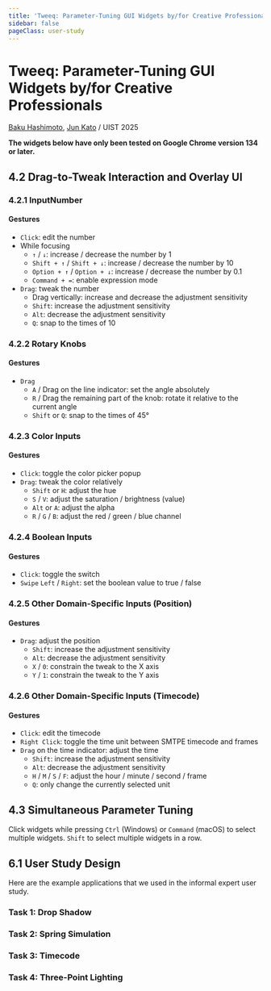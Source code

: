 ```yaml
---
title: 'Tweeq: Parameter-Tuning GUI Widgets by/for Creative Professionals'
sidebar: false
pageClass: user-study
---
```


<MultiSelectPopup />

# Tweeq: Parameter-Tuning GUI Widgets by/for Creative Professionals

[Baku Hashimoto](https://baku89.com), [Jun Kato](https://junkato.jp/) / UIST 2025

**The widgets below have only been tested on Google Chrome version 134 or later.**

## 4.2 Drag-to-Tweak Interaction and Overlay UI

### 4.2.1 InputNumber

<ExampleContainer
	:initialValue="{opacity: 10}"
	:scheme="{
		opacity: {type: 'number', min: 0, max: 100, suffix: '%'},
	}"
/>

#### Gestures

 - `Click`: edit the number
 - While focusing
	- `↑` / `↓`: increase / decrease the number by 1
	- `Shift + ↑` / `Shift + ↓`: increase / decrease the number by 10
	- `Option + ↑` / `Option + ↓`: increase / decrease the number by 0.1
	- `Command + =`: enable expression mode
 - `Drag`: tweak the number
	- Drag vertically: increase and decrease the adjustment sensitivity
	- `Shift`: increase the adjustment sensitivity
	- `Alt`: decrease the adjustment sensitivity
	- `Q`: snap to the times of 10

### 4.2.2 Rotary Knobs

<ExampleContainer
	:initialValue="{angle: 0}"
	:scheme="{
		angle: {type: 'number', ui: 'angle'},
	}"
/>

#### Gestures

 - `Drag`
	- `A` / Drag on the line indicator: set the angle absolutely
	- `R` / Drag the remaining part of the knob: rotate it relative to the current angle
	- `Shift` or `Q`: snap to the times of 45°

### 4.2.3 Color Inputs

<ExampleContainer
	:initialValue="{fill: '#8282ee'}"
	:scheme="{
		fill: {type: 'string', ui: 'color', alpha: true},
	}"
/>

#### Gestures

 - `Click`: toggle the color picker popup
 - `Drag`: tweak the color relatively
	 - `Shift` or `H`: adjust the hue
	 - `S` / `V`: adjust the saturation / brightness (value)
	 - `Alt` or `A`: adjust the alpha
	 - `R` / `G` / `B`: adjust the red / green / blue channel

### 4.2.4 Boolean Inputs

<ExampleContainer
	:initialValue="{switch: true, checkbox: true}"
	:scheme="{switch: {type: 'boolean'}, checkbox: {type: 'boolean', ui: 'checkbox'}}"
/>

#### Gestures

 - `Click`: toggle the switch
 - `Swipe` `Left` / `Right`: set the boolean value to true / false


### 4.2.5 Other Domain-Specific Inputs (Position)

<ExampleContainer
	:initialValue="{offset: [0, 0]}"
	:scheme="{
		offset: {type: 'vec2', ui: 'position'},
	}"
/>

#### Gestures

 - `Drag`: adjust the position
	 - `Shift`: increase the adjustment sensitivity
	 - `Alt`: decrease the adjustment sensitivity
	 - `X` / `0`: constrain the tweak to the X axis
	 - `Y` / `1`: constrain the tweak to the Y axis

### 4.2.6 Other Domain-Specific Inputs (Timecode)

<ExampleContainer
	:initialValue="{duration: 90}"
	:scheme="{
		duration: {type: 'number', ui: 'time', frameRate: 24, min: 0},
	}"
/>

#### Gestures

 - `Click`: edit the timecode
 - `Right Click`: toggle the time unit between SMTPE timecode and frames
 - `Drag` on the time indicator: adjust the time
	 - `Shift`: increase the adjustment sensitivity
	 - `Alt`: decrease the adjustment sensitivity
	 - `H` / `M` / `S` / `F`: adjust the hour / minute / second / frame
	 - `Q`: only change the currently selected unit


## 4.3 Simultaneous Parameter Tuning

Click widgets while pressing `Ctrl` (Windows) or `Command` (macOS) to select multiple widgets. `Shift` to select multiple widgets in a row.

<ExampleContainer
	:initialValue="{number1: 10, number2: 20, number3: 30, number4: 40, number5: 50}"
	:scheme="{
		number1: {type: 'number', min: 0, max: 100},
		number2: {type: 'number', min: 0, max: 100},
		number3: {type: 'number', min: 0, max: 100},
		number4: {type: 'number', min: 0, max: 100},
		number5: {type: 'number', min: 0, max: 100},
	}"
/>

<ExampleContainer
	:initialValue="{color1: '#000000', color2: '#FBF4EF', color3: '#E8EAEB', color4: '#AAABAE', color5: '#975E64'}"
	:scheme="{
		color1: {type: 'string', ui: 'color', icon: 'mdi-palette'},
		color2: {type: 'string', ui: 'color', icon: 'mdi-palette'},
		color3: {type: 'string', ui: 'color', icon: 'mdi-palette'},
		color4: {type: 'string', ui: 'color', icon: 'mdi-palette'},
		color5: {type: 'string', ui: 'color', icon: 'mdi-palette'},
	}"
/>

<ExampleContainer
	:initialValue="{
		switch_1: true,
		switch_2: false,
		switch_3: true,
		switch_4: false,
		switch_5: true,
		switch_6: false,
	}"
	:scheme="{
		switch_1: {type: 'boolean', ui: 'switch', icon: 'mdi-toggle-switch'},
		switch_2: {type: 'boolean', ui: 'switch', icon: 'mdi-toggle-switch'},
		switch_3: {type: 'boolean', ui: 'switch', icon: 'mdi-toggle-switch'},
		switch_4: {type: 'boolean', ui: 'switch', icon: 'mdi-toggle-switch'},
		switch_5: {type: 'boolean', ui: 'switch', icon: 'mdi-toggle-switch'},
		switch_6: {type: 'boolean', ui: 'switch', icon: 'mdi-toggle-switch'},
	}"
/>

## 6.1 User Study Design

Here are the example applications that we used in the informal expert user study.

### Task 1: Drop Shadow

<UserTestDropShadow />

### Task 2: Spring Simulation

<UserTestSpring />

### Task 3: Timecode

<UserTestTime />

### Task 4: Three-Point Lighting

<UserTestThreePointLighting />

<div style="height: 30vh"></div>
